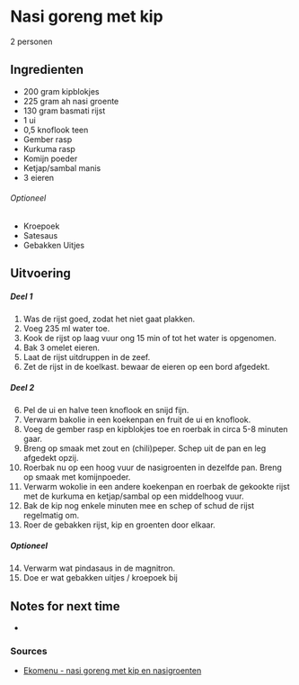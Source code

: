# Nasi goreng met kip

2 personen

## Ingredienten

* 200 gram kipblokjes
* 225 gram ah nasi groente
* 130 gram basmati rijst
* 1 ui
* 0,5 knoflook teen
* Gember rasp
* Kurkuma rasp
* Komijn poeder
* Ketjap/sambal manis
* 3 eieren

###### Optioneel

* Kroepoek
* Satesaus
* Gebakken Uitjes

## Uitvoering

##### Deel 1

1. Was de rijst goed, zodat het niet gaat plakken.
2. Voeg 235 ml water toe.
2. Kook de rijst op laag vuur ong 15 min of tot het water is opgenomen.
3. Bak 3 omelet eieren.
4. Laat de rijst uitdruppen in de zeef.
5. Zet de rijst in de koelkast. bewaar de eieren op een bord afgedekt.

##### Deel 2

6. Pel de ui en halve teen knoflook en snijd fijn.
7. Verwarm bakolie in een koekenpan en fruit de ui en knoflook.
8. Voeg de gember rasp en kipblokjes toe en roerbak in circa 5-8 minuten gaar.
9. Breng op smaak met zout en (chili)peper. Schep uit de pan en leg afgedekt opzij.
10. Roerbak nu op een hoog vuur de nasigroenten in dezelfde pan. Breng op smaak met komijnpoeder.
11. Verwarm wokolie in een andere koekenpan en roerbak de gekookte rijst met de kurkuma en ketjap/sambal op een middelhoog vuur.
12. Bak de kip nog enkele minuten mee en schep of schud de rijst regelmatig om.
13. Roer de gebakken rijst, kip en groenten door elkaar.

##### Optioneel

14. Verwarm wat pindasaus in de magnitron.
15. Doe er wat gebakken uitjes / kroepoek bij



## Notes for next time

*

### Sources

* [Ekomenu - nasi goreng met kip en nasigroenten](https://www.ekomenu.nl/nasi-goreng-met-kip-en-nasigroenten)